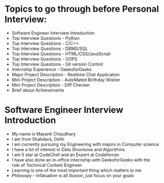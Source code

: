 <h1>Topics to go through before Personal Interview: </h1>

<ul>
<li>Software Engineer Interview Introduction</li>
<li>Top Interview Questions - Python</li>
<li>Top Interview Questions - C/C++</li>
<li>Top Interview Questions - DBMS/SQL</li>
<li>Top Interview Questions - HTML/CSS/JavaScript</li>
<li>Top Interview Questions - OOPS</li>
<li>Top Interview Questions - Git version Control</li>
<li>Internship Experience - GeeksforGeeks</li>
<li>Major Project Description - Realtime Chat Application</li>
<li>Mini Project Description - AutoMated Birthday Wisher</li>
<li>Mini Project Description - Diff Checker</li>
<li>Brief about Achievements</li>
</ul>

<h1>Software Engineer Interview Introduction</h1>
<ul>
<li>My name is Mayank Chaudhary</li>
<li>I am from Shahdara, Delhi</li>
<li>I am currently pursuing my Engineering with majors in Computer science</li>
<li>I have a lot of interest in Data Structures and Algorithms</li>
<li>I am 5 star at CodeChef and an Expert at Codeforces</li>
<li>I have also done an in-office internship with GeeksforGeeks with the role of Technical Content Engineer</li>
<li>Learning is one of the most important thing which matters to me</li>
<li>Philosopy - Infatuation is all illusion, just focus on your goals</li>
</ul>

